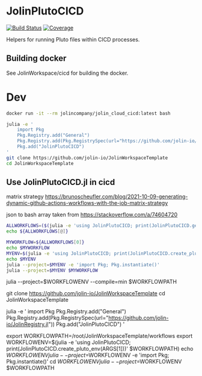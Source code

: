 # JolinPlutoCICD

[![Build Status](https://github.com/jolin-io/JolinPlutoCICD.jl/actions/workflows/CI.yml/badge.svg?branch=main)](https://github.com/jolin-io/JolinPlutoCICD.jl/actions/workflows/CI.yml?query=branch%3Amain)
[![Coverage](https://codecov.io/gh/jolin-io/JolinPlutoCICD.jl/branch/main/graph/badge.svg)](https://codecov.io/gh/jolin-io/JolinPlutoCICD.jl)

Helpers for running Pluto files within CICD processes.


## Building docker

See JolinWorkspace/cicd for building the docker.


# Dev

```bash
docker run -it --rm jolincompany/jolin_cloud_cicd:latest bash
```

```bash
julia -e '
    import Pkg
    Pkg.Registry.add("General")
    Pkg.Registry.add(Pkg.RegistrySpec(url="https://github.com/jolin-io/JolinRegistry.jl"))
    Pkg.add("JolinPlutoCICD")
'
git clone https://github.com/jolin-io/JolinWorkspaceTemplate
cd JolinWorkspaceTemplate
```

## Use JolinPlutoCICD.jl in cicd

matrix strategy https://brunoscheufler.com/blog/2021-10-09-generating-dynamic-github-actions-workflows-with-the-job-matrix-strategy

json to bash array taken from https://stackoverflow.com/a/74604720
```bash
ALLWORKFLOWS=($(julia -e 'using JolinPlutoCICD; print(JolinPlutoCICD.get_all_workflow_paths(ARGS[1]))' . | sed -e 's/\[//g' -e 's/\]//g' -e 's/"//g' -e 's/\,/ /g'))
echo ${ALLWORKFLOWS[@]}
```
```bash
MYWORKFLOW=${ALLWORKFLOWS[0]}
echo $MYWORKFLOW
MYENV=$(julia -e 'using JolinPlutoCICD; print(JolinPlutoCICD.create_pluto_env(ARGS[1]))' $MYWORKFLOW)
echo $MYENV
julia --project=$MYENV -e 'import Pkg; Pkg.instantiate()'
julia --project=$MYENV $MYWORKFLOW
```



julia --project=$WORKFLOWENV --compile=min $WORKFLOWPATH



git clone https://github.com/jolin-io/JolinWorkspaceTemplate
cd JolinWorkspaceTemplate

julia -e '
    import Pkg
    Pkg.Registry.add("General")
    Pkg.Registry.add(Pkg.RegistrySpec(url="https://github.com/jolin-io/JolinRegistry.jl"))
    Pkg.add("JolinPlutoCICD")
'

export WORKFLOWPATH=/root/JolinWorkspaceTemplate/workflows
export WORKFLOWENV=$(julia -e 'using JolinPlutoCICD; print(JolinPlutoCICD.create_pluto_env(ARGS[1]))' $WORKFLOWPATH)
echo $WORKFLOWENV
julia --project=$WORKFLOWENV -e 'import Pkg; Pkg.instantiate()'
cd $WORKFLOWENV
julia --project=$WORKFLOWENV $WORKFLOWPATH

